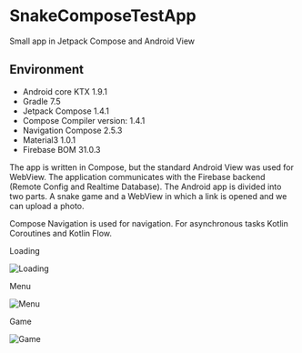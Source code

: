 # SnakeComposeTestApp
Small app in Jetpack Compose and Android View

## Environment

- Android core KTX 1.9.1
- Gradle 7.5
- Jetpack Compose 1.4.1
- Compose Compiler version: 1.4.1
- Navigation Compose 2.5.3
- Material3 1.0.1
- Firebase BOM 31.0.3

The app is written in Compose, but the standard Android View was used for WebView. 
The application communicates with the Firebase backend (Remote Config and Realtime Database). 
The Android app is divided into two parts. A snake game and a WebView in which a link is opened and we can upload a photo.

Compose Navigation is used for navigation. For asynchronous tasks Kotlin Coroutines and Kotlin Flow.

Loading

![Loading](https://user-images.githubusercontent.com/47458290/230794258-9fea3f47-a316-42b4-9a69-e3d95fde2693.png)

Menu

![Menu](https://user-images.githubusercontent.com/47458290/230794171-606b9ada-f190-49ef-8496-ed22baafb896.png)

Game

![Game](https://user-images.githubusercontent.com/47458290/230794205-9b511b93-28a5-4da7-ba2b-1678d9c145d0.png)
